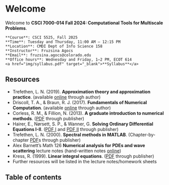 # Welcome

Welcome to **CSCI 7000-014 Fall 2024: Computational Tools for Multiscale Problems**. 

```{admonition} Logistics
**Course**: CSCI 5525, Fall 2025
**Time**: Tuesday and Thursday, 11:00 AM – 12:15 PM  
**Location**: CMDI Dept of Info Science 158 
**Instructor**: Fruzsina Agocs   
**Email**: fruzsina.agocs@colorado.edu  
**Office hours**: Wednesday and Friday, 1–2 PM, ECOT 614
<a href="img/syllabus.pdf" target="_blank">**Syllabus**</a>
```

## Resources 

* Trefethen, L. N. (2019). **Approximation theory and approximation practice**. (available [online](http://people.maths.ox.ac.uk/trefethen/ATAP/ATAPfirst6chapters.pdf) through author)  
* Driscoll, T. A., & Braun, R. J. (2017). **Fundamentals of Numerical Computation**. (available [online](https://tobydriscoll.net/fnc-julia/frontmatter.html) through author)  
* Corless, R. M., & Fillion, N. (2013). **A graduate introduction to numerical methods**. ([PDF](https://link.springer.com/book/10.1007/978-1-4614-8453-0) through publisher)  
* Hairer, E., Nørsett, S. P., & Wanner, G. **Solving Ordinary Differential Equations I-II**. ([PDF I](https://link.springer.com/book/10.1007/978-3-662-12607-3) and [PDF II](https://link.springer.com/book/10.1007/978-3-642-05221-7) through publisher)  
* Trefethen, L. N. (2000). **Spectral methods in MATLAB**. (Chapter-by-chapter [PDF](https://epubs.siam.org/doi/book/10.1137/1.9780898719598)s through publisher)  
* Alex Barnett’s Math 126 **Numerical analysis for PDEs and wave scattering** lecture notes (hand-written notes [online](https://math.dartmouth.edu/archive/m126w12/public\_html/))   
* Kress, R. (1999). **Linear integral equations**. ([PDF](https://link.springer.com/book/10.1007/978-1-4612-0559-3) through publisher)  
* Further resources will be listed in the lecture notes/homework sheets

## Table of contents

```{tableofcontents}
```
